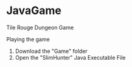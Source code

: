 # JavaGame
Tile Rouge Dungeon Game 

Playing the game
1. Download the "Game" folder
2. Open the "SlimHunter" Java Executable File 
